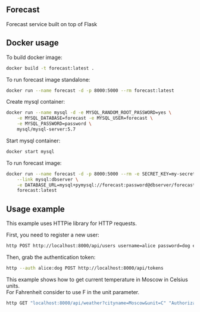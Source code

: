 ## Forecast
Forecast service built on top of Flask

## Docker usage
To build docker image:
```bash
docker build -t forecast:latest .
```
To run forecast image standalone:
```bash
docker run --name forecast -d -p 8000:5000 --rm forecast:latest
```
Create mysql container:
```bash
docker run --name mysql -d -e MYSQL_RANDOM_ROOT_PASSWORD=yes \
    -e MYSQL_DATABASE=forecast -e MYSQL_USER=forecast \
    -e MYSQL_PASSWORD=password \
    mysql/mysql-server:5.7
```

Start mysql container:
```bash
docker start mysql
```

To run forecast image:
```bash
docker run --name forecast -d -p 8000:5000 --rm -e SECRET_KEY=my-secret-key \
    --link mysql:dbserver \
    -e DATABASE_URL=mysql+pymysql://forecast:password@dbserver/forecast \
    forecast:latest
```



## Usage example

This example uses HTTPie library for HTTP requests.

First, you need to register a new user:
```bash
http POST http://localhost:8000/api/users username=alice password=dog email=alice@example.com
```
Then, grab the authentication token:
```bash
http --auth alice:dog POST http://localhost:8000/api/tokens
```

This example shows how to get current temperature in Moscow in Celsius units. \
For Fahrenheit consider to use F in the unit parameter.
```bash
http GET "localhost:8000/api/weather?cityname=Moscow&unit=C" "Authorization:Bearer <your token>"
```
